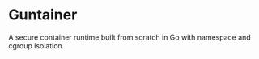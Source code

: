 # Guntainer
A secure container runtime built from scratch in Go with namespace and cgroup isolation.